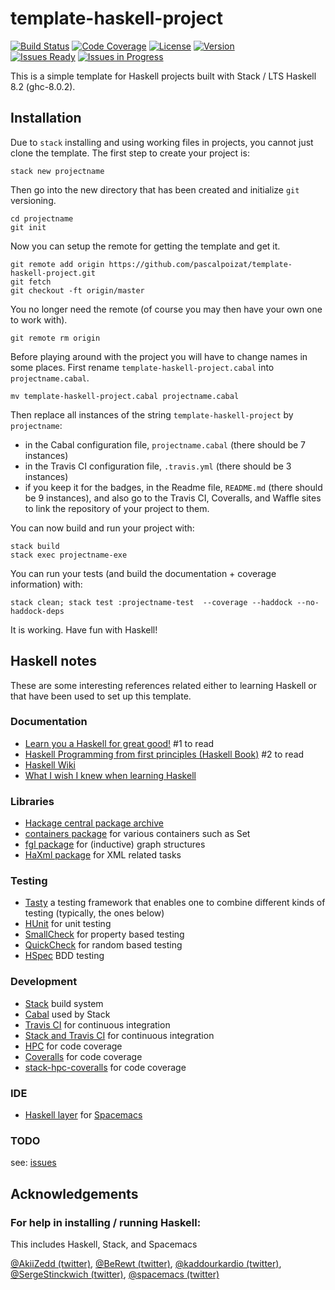 # template-haskell-project

[![Build Status](https://img.shields.io/travis/pascalpoizat/template-haskell-project/master.svg?style=flat-square)](https://travis-ci.org/pascalpoizat/template-haskell-project)
[![Code Coverage](https://img.shields.io/coveralls/pascalpoizat/template-haskell-project/master.svg?style=flat-square)](https://coveralls.io/github/pascalpoizat/template-haskell-project)
[![License](https://img.shields.io/badge/license-Apache%20License%202.0-blue.svg?style=flat-square)](LICENSE)
[![Version](https://img.shields.io/badge/version-0.1.0.0-blue.svg?style=flat-square&label=version)](template-haskell-project.cabal)<br/>
[![Issues Ready](https://img.shields.io/github/issues-raw/pascalpoizat/template-haskell-project/ready.svg?style=flat-square&label=issues%20ready%20for%20development)](https://waffle.io/pascalpoizat/template-haskell-project)
[![Issues in Progress](https://img.shields.io/github/issues-raw/pascalpoizat/template-haskell-project/in%20progress.svg?style=flat-square&label=issues%20in%20progress)](https://waffle.io/pascalpoizat/template-haskell-project)

<!--
[![Version](https://img.shields.io/hackage/v/template-haskell-project.svg?label=version&amp;style=flat-square)](https://hackage.haskell.org/package/template-haskell-project)
-->

This is a simple template for Haskell projects built with Stack / LTS Haskell 8.2 (ghc-8.0.2).

## Installation

Due to `stack` installing and using working files in projects, you cannot just clone the template.
The first step to create your project is:

```
stack new projectname
```

Then go into the new directory that has been created and initialize `git` versioning.

```
cd projectname
git init
```

Now you can setup the remote for getting the template and get it.

```
git remote add origin https://github.com/pascalpoizat/template-haskell-project.git
git fetch
git checkout -ft origin/master
```

You no longer need the remote (of course you may then have your own one to work with).

```
git remote rm origin
```

Before playing around with the project you will have to change names in some places.
First rename `template-haskell-project.cabal` into `projectname.cabal`.

```
mv template-haskell-project.cabal projectname.cabal
```

Then replace all instances of the string `template-haskell-project` by `projectname`:

- in the Cabal configuration file, `projectname.cabal` (there should be 7 instances)
- in the Travis CI configuration file, `.travis.yml`  (there should be 3 instances)
- if you keep it for the badges, in the Readme file, `README.md` (there should be 9 instances), and also go to the Travis CI, Coveralls, and Waffle sites to link the repository of your project to them.

You can now build and run your project with:

```
stack build
stack exec projectname-exe
```

You can run your tests (and build the documentation + coverage information) with:

```
stack clean; stack test :projectname-test  --coverage --haddock --no-haddock-deps
```

It is working. Have fun with Haskell!

## Haskell notes

These are some interesting references related either to learning Haskell or that have been used to set up this template.

### Documentation

- [Learn you a Haskell for great good!](http://learnyouahaskell.com) #1 to read 
- [Haskell Programming from first principles (Haskell Book)](http://haskellbook.com) #2 to read
- [Haskell Wiki](https://wiki.haskell.org/FAQ)
- [What I wish I knew when learning Haskell](http://dev.stephendiehl.com/hask/)

### Libraries

- [Hackage central package archive](https://hackage.haskell.org)
- [containers package](https://hackage.haskell.org/package/containers) for various containers such as Set
- [fgl package](http://hackage.haskell.org/package/fgl) for (inductive) graph structures
- [HaXml package](https://hackage.haskell.org/package/HaXml) for XML related tasks

### Testing

- [Tasty](http://documentup.com/feuerbach/tasty) a testing framework that enables one to combine different kinds of testing (typically, the ones below)
- [HUnit](https://github.com/hspec/HUnit#readme) for unit testing
- [SmallCheck](https://github.com/feuerbach/smallcheck#readme) for property based testing
- [QuickCheck](https://github.com/nick8325/quickcheck#readme) for random based testing
- [HSpec](http://hspec.github.io) BDD testing

### Development

- [Stack](https://haskellstack.org/) build system
- [Cabal](https://www.haskell.org/cabal/) used by Stack
- [Travis CI](https://travis-ci.org) for continuous integration
- [Stack and Travis CI](https://docs.haskellstack.org/en/latest/travis_ci/) for continuous integration
- [HPC](https://wiki.haskell.org/Haskell_program_coverage) for code coverage
- [Coveralls](https://coveralls.io) for code coverage
- [stack-hpc-coveralls](https://github.com/rubik/stack-hpc-coveralls) for code coverage

### IDE

- [Haskell layer](https://github.com/syl20bnr/spacemacs/tree/master/layers/%2Blang/haskell) for [Spacemacs](http://spacemacs.org)

### TODO

see: [issues](https://github.com/pascalpoizat/template-haskell-project/issues)

## Acknowledgements

### For help in installing / running Haskell:

This includes Haskell, Stack, and Spacemacs

[@AkiiZedd (twitter)](https://twitter.com/AkiiZedd),
[@BeRewt (twitter)](https://twitter.com/BeRewt),
[@kaddourkardio (twitter)](https://twitter.com/kaddourkardio), 
[@SergeStinckwich (twitter)](https://twitter.com/SergeStinckwich),
[@spacemacs (twitter)](https://twitter.com/spacemacs)
